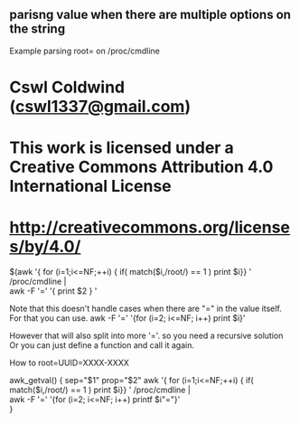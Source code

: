 

## parisng value when there are multiple options on the string

Example parsing root= on /proc/cmdline

# Cswl Coldwind (cswl1337@gmail.com)
# This work is licensed under a Creative Commons Attribution 4.0 International License 
# http://creativecommons.org/licenses/by/4.0/

$(awk '{ for (i=1;i<=NF;++i) { if( match($i,/root/) == 1 ) print $i}} ' /proc/cmdline | \
   awk -F '=' '{ print $2 } '

Note that this doesn't handle cases when there are "=" in the value itself.
For that you can use.
    awk -F '=' '{for (i=2; i<=NF; i++) print $i}'

However that will also split into more '='. so you need a recursive solution
Or you can just define a function and call it again.

How to root=UUID=XXXX-XXXX


awk_getval() {
  sep="$1"
  prop="$2"
  awk '{ for (i=1;i<=NF;++i) { if( match($i,/root/) == 1 ) print $i}} ' /proc/cmdline | \
   awk -F '=' '{for (i=2; i<=NF; i++) printf $i"="}'  
}